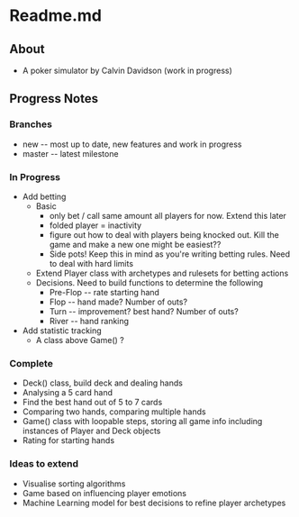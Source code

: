 # Readme.md
## About
* A poker simulator by Calvin Davidson (work in progress)
## Progress Notes
### Branches
* new -- most up to date, new features and work in progress
* master -- latest milestone
### In Progress
* Add betting
    * Basic
        * only bet / call same amount all players for now.  Extend this later
        * folded player  = inactivity
        * figure out how to deal with players being knocked out.  Kill the game and make a new one might be easiest??
        * Side pots!  Keep this in mind as you're writing betting rules.  Need to deal with hard limits
    * Extend Player class with archetypes and rulesets for betting actions
    * Decisions.  Need to build functions to determine the following
        * Pre-Flop -- rate starting hand
        * Flop -- hand made? Number of outs?
        * Turn -- improvement? best hand? Number of outs?
        * River -- hand ranking
* Add statistic tracking
    * A class above Game() ?

### Complete
* Deck() class, build deck and dealing hands
* Analysing a 5 card hand
* Find the best hand out of 5 to 7 cards
* Comparing two hands, comparing multiple hands
* Game() class with loopable steps, storing all game info including instances of Player and Deck objects
* Rating for starting hands
### Ideas to extend
* Visualise sorting algorithms
* Game based on influencing player emotions
* Machine Learning model for best decisions to refine player archetypes
